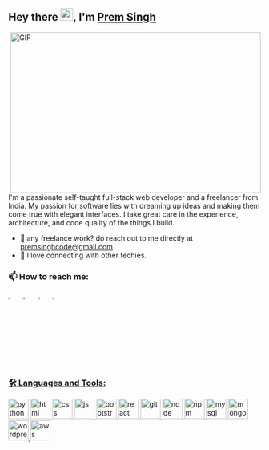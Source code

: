 ## Hey there <img src="https://media.giphy.com/media/hvRJCLFzcasrR4ia7z/giphy.gif" width="25px">, I'm [Prem Singh](https://github.com/premsinghcode/)


 <img align="right" alt="GIF" src="https://github.com/abhisheknaiidu/abhisheknaiidu/blob/master/code.gif?raw=true" width="500" height="320" />
 
I'm a passionate self-taught full-stack web developer and a freelancer from India. My passion for software lies with dreaming up ideas and making them come true with elegant interfaces. I take great care in the experience, architecture, and code quality of the things I build.


- 💼 any freelance work? do reach out to me directly at premsinghcode@gmail.com
- 💬 I love connecting with other techies.

### 📫 How to reach me:
  
 [<img src="https://img.icons8.com/color/48/000000/twitter.png" width="3.5%"/>](https://twitter.com/premsinghcode)  &nbsp; 
 [<img src="https://img.icons8.com/color/48/000000/linkedin.png" width="3.5%"/>](https://www.linkedin.com/in/premsinghcode/)  &nbsp; 
 [<img src="https://img.icons8.com/fluent/48/000000/instagram-new.png" width="3.5%"/>](https://www.instagram.com/premsinghcode/)  &nbsp; 
 <a href="mailto:premsinghcode@gmail.com"> <img src="https://img.icons8.com/fluent/48/000000/gmail.png" width="3.5%"/>
  
### 🛠️ Languages and Tools:

  <p>
    <img src="https://www.vectorlogo.zone/logos/python/python-icon.svg" alt="python" width="40" height="40"/> 
    <img src="https://www.vectorlogo.zone/logos/w3_html5/w3_html5-icon.svg" alt="html" width="40" height="40"/>  
    <img src="https://www.vectorlogo.zone/logos/w3_css/w3_css-icon.svg" alt="css" width="40" height="40"/> 
    <img src="https://raw.githubusercontent.com/detain/svg-logos/780f25886640cef088af994181646db2f6b1a3f8/svg/javascript.svg" alt="js" width="40" height="40"/>  
    <img src="https://www.vectorlogo.zone/logos/getbootstrap/getbootstrap-icon.svg" alt="bootstrap" width="40" height="40"/> 
    <img src="https://www.vectorlogo.zone/logos/reactjs/reactjs-icon.svg" alt="react" width="40" height="40"/>  
    <img src="https://www.vectorlogo.zone/logos/git-scm/git-scm-icon.svg" alt="git" width="40" height="40"/> 
    <img src="https://www.vectorlogo.zone/logos/nodejs/nodejs-icon.svg" alt="node" width="40" height="40"/>  
    <img src="https://www.vectorlogo.zone/logos/npmjs/npmjs-ar21.svg" alt="npm" width="40" height="40"/>  
    <img src="https://www.vectorlogo.zone/logos/mysql/mysql-official.svg" alt="mysql" width="40" height="40"/>  
    <img src="https://www.vectorlogo.zone/logos/mongodb/mongodb-icon.svg" alt="mongodb" width="40" height="40"/>  
    <img src="https://www.vectorlogo.zone/logos/wordpress/wordpress-icon.svg" alt="wordpress" width="40" height="40"/>  
    <img src="https://www.vectorlogo.zone/logos/amazon_aws/amazon_aws-icon.svg" alt="aws" width="40" height="40"/>  
</p>
